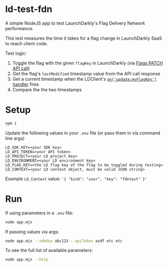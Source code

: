 # ld-test-fdn

A simple NodeJS app to test LaunchDarkly's Flag Delivery Network performance.

This test measures the time it takes for a flag change in LaunchDarkly SaaS to reach client code.

Test logic:

1. Toggle the flag with the given `flagKey` in LaunchDarkly (via [Flags PATCH API call](https://apidocs.launchdarkly.com/tag/Feature-flags#operation/patchFeatureFlag))
2. Get the flag's `lastModified` timestamp value from the API call response
3. Get a current timestamp when the LDClient's [`on('update:myFlagKey')` handler](https://launchdarkly.github.io/js-core/packages/sdk/server-node/docs/interfaces/LDClient.html#on) fires
4. Compare the the two timestamps

# Setup

```bash
npm i
```

Update the following values in your `.env` file (or pass them in via command line args)

```
LD_SDK_KEY=<your SDK key>
LD_API_TOKEN=<your API token>
LD_PROJECT=<your LD project key>
LD_ENVIRONMENT=<your LD environment key>
LD_FLAG_KEY=<the LD flag key of the flag to be toggled during testing>
LD_CONTEXT=<your LD context object, must be valid JSON string>
```

Example `LD_Context` value: `'{ "kind": "user", "key": "fdntest" }'`

# Run

If using parameters in a `.env` file:

```bash
node app.mjs
```

If passing values via args:

```bash
node app.mjs --sdkKey abc123 --apiToken asdf etc etc
```

To see the full list of available parameters:

```bash
node app.mjs --help
```
